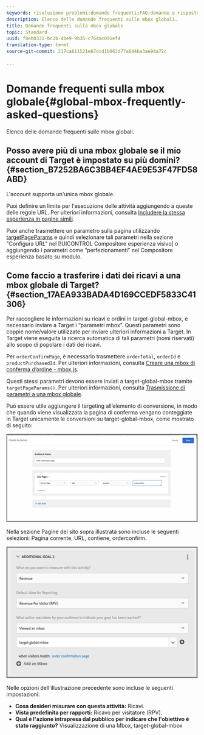```yaml
---
keywords: risoluzione problemi;domande frequenti;FAQ;domande e risposte;globale;mbox globale
description: Elenco delle domande frequenti sulle mbox globali.
title: Domande frequenti sulla mbox globale
topic: Standard
uuid: f8eb0331-bc2b-4be9-9b35-c764ac091ef4
translation-type: tm+mt
source-git-commit: 217ca811521e67dcd1b063d77a644ba3ae94a72c

---
```



# Domande frequenti sulla mbox globale{#global-mbox-frequently-asked-questions}

Elenco delle domande frequenti sulle mbox globali.

## Posso avere più di una mbox globale se il mio account di Target è impostato su più domini? {#section_B7252BA6C3BB4EF4AE9E53F47FD58ABD}

L'account supporta un'unica mbox globale.

Puoi definire un limite per l'esecuzione delle attività aggiungendo a queste delle regole URL. Per ulteriori informazioni, consulta [Includere la stessa esperienza in pagine simili](../../../c-experiences/c-visual-experience-composer/temtest.md#task_2539D51A18044F82B0D9895636546781).

Puoi anche trasmettere un parametro sulla pagina utilizzando [targetPageParams](/help/c-implementing-target/c-implementing-target-for-client-side-web/targetpageparams.md) e quindi selezionare tali parametri nella sezione "Configura URL" nel [!UICONTROL Compositore esperienza visivo] o aggiungendo i parametri come “perfezionamenti” nel Compositore esperienza basato su modulo.

## Come faccio a trasferire i dati dei ricavi a una mbox globale di Target? {#section_17AEA933BADA4D169CCEDF5833C41306}

Per raccogliere le informazioni su ricavi e ordini in target-global-mbox, è necessario inviare a Target i “parametri mbox”. Questi parametri sono coppie nome/valore utilizzate per inviare ulteriori informazioni a Target. In Target viene eseguita la ricerca automatica di tali parametri (nomi riservati) allo scopo di popolare i dati dei ricavi.

Per `orderConfirmPage`, è necessario trasmettere `orderTotal`, `orderId` e `productPurchasedId`. Per ulteriori informazioni, consulta [Creare una mbox di conferma d’ordine - mbox.js](../../../c-implementing-target/c-implementing-target-for-client-side-web/t-mbox-download/orderconfirm-create.md#task_0036D5F6C062442788BB55E872816D82).

Questi stessi parametri devono essere inviati a target-global-mbox tramite `targetPageParams()`. Per ulteriori informazioni, consulta [Trasmissione di parametri a una mbox globale](../../../c-implementing-target/c-implementing-target-for-client-side-web/t-mbox-download/c-understanding-global-mbox/pass-parameters-to-global-mbox.md#concept_33362A04146C4E3C8E7089B65F38B5E5).

Può essere utile aggiungere il targeting all’elemento di conversione, in modo che quando viene visualizzata la pagina di conferma vengano conteggiate in Target unicamente le conversioni su target-global-mbox, come mostrato di seguito:

![](assets/revenue1.png)

Nella sezione Pagine del sito sopra illustrata sono incluse le seguenti selezioni: Pagina corrente, URL, contiene, orderconfirm.

![](assets/revenue2.png)

Nelle opzioni dell’illustrazione precedente sono incluse le seguenti impostazioni:

* **Cosa desideri misurare con questa attività:** Ricavi.
* **Vista predefinita per rapporti:** Ricavo per visitatore (RPV).
* **Qual è l'azione intrapresa dal pubblico per indicare che l'obiettivo è stato raggiunto?** Visualizzazione di una Mbox, target-global-mbox
